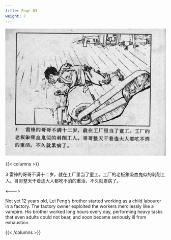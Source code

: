 ```yaml
---
title: Page 03
weight: 7
---
```


![leifeng page](./../../images/leifeng/seifert0522_lf_0008_0.jpg)

{{< columns >}}

3 雷锋的哥哥不满十二岁，就在工厂里当了童工。工厂的老板象吸血鬼似的剥削工人。哥哥整天干着连大人都吃不消的重活，不久就累病了。

<--->

Not yet 12 years old, Lei Feng’s brother started working as a child labourer in a factory. The factory owner exploited the workers mercilessly like a vampire. His brother worked long hours every day, performing heavy tasks that even adults could not bear, and soon became seriously ill from exhaustion.

{{< /columns >}}

